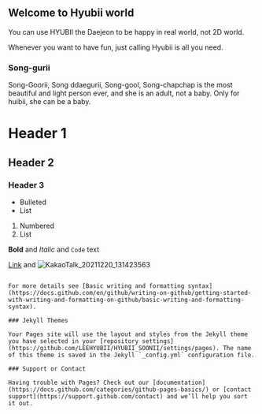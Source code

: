 ## Welcome to Hyubii world

You can use HYUBII the Daejeon to be happy in real world, not 2D world.

Whenever you want to have fun, just calling Hyubii is all you need. 

### Song-gurii

Song-Goorii, Song ddaegurii, Song-gool, Song-chapchap is the most beautiful and light person ever, and she is an adult, not a baby. Only for huibii, she can be a baby.

# Header 1
## Header 2
### Header 3

- Bulleted
- List

1. Numbered
2. List

**Bold** and _Italic_ and `Code` text

[Link](url) and ![KakaoTalk_20211220_131423563](src)
```

For more details see [Basic writing and formatting syntax](https://docs.github.com/en/github/writing-on-github/getting-started-with-writing-and-formatting-on-github/basic-writing-and-formatting-syntax).

### Jekyll Themes

Your Pages site will use the layout and styles from the Jekyll theme you have selected in your [repository settings](https://github.com/LEEHYUBII/HYUBII_SOONII/settings/pages). The name of this theme is saved in the Jekyll `_config.yml` configuration file.

### Support or Contact

Having trouble with Pages? Check out our [documentation](https://docs.github.com/categories/github-pages-basics/) or [contact support](https://support.github.com/contact) and we’ll help you sort it out.
